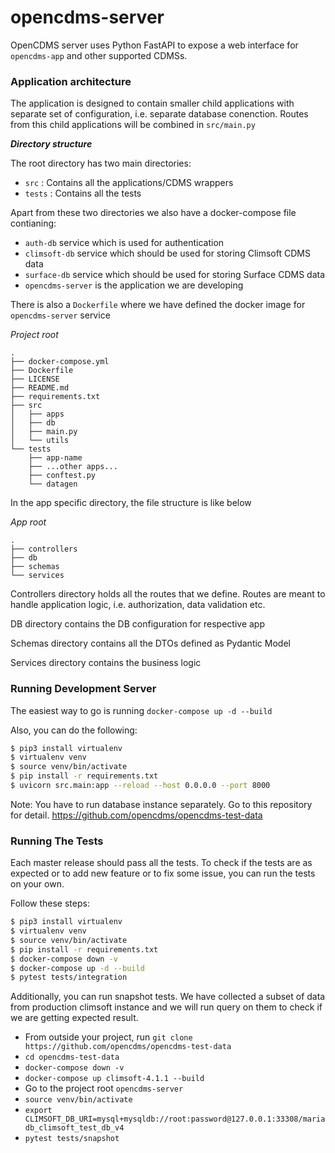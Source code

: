 # opencdms-server

OpenCDMS server uses Python FastAPI to expose a web interface for `opencdms-app` and other supported CDMSs.

### Application architecture

The application is designed to contain smaller child applications with separate set of configuration, i.e. separate database conenction.
Routes from this child applications will be combined in `src/main.py`

***Directory structure***

The root directory has two main directories:
- `src` : Contains all the applications/CDMS wrappers
- `tests` : Contains all the tests

Apart from these two directories we also have a docker-compose file contianing:

- `auth-db` service which is used for authentication
- `climsoft-db` service which should be used for storing Climsoft CDMS data
- `surface-db` service which should be used for storing Surface CDMS data
- `opencdms-server` is the application we are developing

There is also a `Dockerfile` where we have defined the docker image for `opencdms-server` service

*Project root*
```
.
├── docker-compose.yml
├── Dockerfile
├── LICENSE
├── README.md
├── requirements.txt
├── src
│   ├── apps
│   ├── db
│   ├── main.py
│   └── utils
└── tests
    ├── app-name
    ├── ...other apps...
    ├── conftest.py
    └── datagen

```

In the app specific directory, the file structure is like below

*App root*

```
.
├── controllers
├── db
├── schemas
└── services

```

Controllers directory holds all the routes that we define. Routes are meant to handle application logic, i.e. authorization, data validation etc.

DB directory contains the DB configuration for respective app

Schemas directory contains all the DTOs defined as Pydantic Model

Services directory contains the business logic

### Running Development Server

The easiest way to go is running `docker-compose up -d --build`

Also, you can do the following:

```bash
$ pip3 install virtualenv 
$ virtualenv venv 
$ source venv/bin/activate
$ pip install -r requirements.txt
$ uvicorn src.main:app --reload --host 0.0.0.0 --port 8000
```

Note: You have to run database instance separately. Go to this repository for detail. https://github.com/opencdms/opencdms-test-data


### Running The Tests

Each master release should pass all the tests. To check if the tests are as expected or to add new feature or to fix some issue, you can run the tests on your own.

Follow these steps:

```bash
$ pip3 install virtualenv 
$ virtualenv venv 
$ source venv/bin/activate
$ pip install -r requirements.txt
$ docker-compose down -v
$ docker-compose up -d --build
$ pytest tests/integration
```

Additionally, you can run snapshot tests. We have collected a subset of data from production climsoft instance and we will run query on them to check if we are getting expected result.

  - From outside your project, run `git clone https://github.com/opencdms/opencdms-test-data`
  - `cd opencdms-test-data`
  - `docker-compose down -v`
  - `docker-compose up climsoft-4.1.1 --build`
  - Go to the project root `opencdms-server`
  - `source venv/bin/activate`
  - `export CLIMSOFT_DB_URI=mysql+mysqldb://root:password@127.0.0.1:33308/mariadb_climsoft_test_db_v4`
  - `pytest tests/snapshot`

